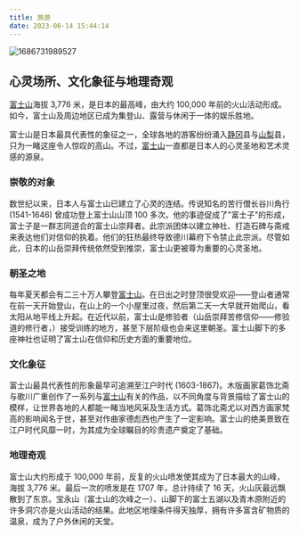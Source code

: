 ```yaml
---
title: 旅游
date: 2023-06-14 15:44:14
---
```

![1686731989527](image/fuji_mountain.jpg)

## 心灵场所、文化象征与地理奇观

[富士山](https://www.japan-travel.cn/spot/1308)海拔 3,776 米，是日本的最高峰，由大约 100,000 年前的火山活动形成。如今，富士山及周边地区已成为集登山、露营与休闲于一体的娱乐胜地。

富士山是日本最具代表性的象征之一，全球各地的游客纷纷涌入[静冈](https://www.japan-travel.cn/destinations/tokai/shizuoka/)县与[山梨](https://www.japan-travel.cn/destinations/tokai/yamanashi/)县，只为一睹这座令人惊叹的高山。不过，[富士山](https://www.japan-travel.cn/fuji-guide/mt-fuji-more-than-a-mountain/)一直都是日本人的心灵圣地和艺术灵感的源泉。

### 崇敬的对象

数世纪以来，日本人与富士山已建立了心灵的连结。传说知名的苦行僧长谷川角行 (1541-1646) 曾成功登上富士山山顶 100 多次。他的事迹促成了"富士子"的形成，富士子是一群志同道合的富士山崇拜者。此宗派团体以建立神社、打造石碑与斋戒来表达他们对信仰的执着。他们的狂热最终导致德川幕府下令禁止此宗派。尽管如此，日本的山岳崇拜传统依然受到推崇，富士山更被尊为重要的心灵圣地。

### 朝圣之地

每年夏天都会有二三十万人攀登[富士山](https://www.japan-travel.cn/fuji-guide/mt-fuji-climbing-guide/)。在日出之时登顶很受欢迎——登山者通常在前一天开始登山，在山上的一个小屋里过夜，然后第二天一大早就开始爬山，看太阳从地平线上升起。在近代以前，富士山是修验者（山岳崇拜苦修信仰——修验道的修行者，）接受训练的地方，甚至下层阶级也会来这里朝圣。富士山脚下的多座神社也证明了富士山在信仰和历史方面的重要地位。

### 文化象征

富士山最具代表性的形象最早可追溯至江户时代 (1603-1867)。木版画家葛饰北斋与歌川广重创作了一系列与[富士山](https://www.japan-travel.cn/fuji-guide/mt-fuji-more-than-a-mountain/)有关的作品，以不同角度与背景描绘了富士山的模样，让世界各地的人都能一睹当地风采及生活方式。葛饰北斋尤以对西方画家梵高的影响闻名于世，甚至对作曲家德彪西也产生了一定影响。富士山的绝美景致在江户时代风靡一时，为其成为全球瞩目的珍贵遗产奠定了基础。

### 地理奇观

富士山大约形成于 100,000 年前，反复的火山喷发使其成为了日本最大的山峰，海拔 3,776 米。最后一次的喷发是在 1707 年，总计持续了 16 天，火山灰最远飘散到了东京。宝永山（富士山的次峰之一）、山脚下的富士五湖以及青木原附近的许多洞穴亦是火山活动的结果。此地区地理条件得天独厚，拥有许多富含矿物质的温泉，成为了户外休闲的天堂。
